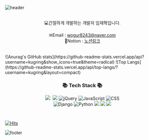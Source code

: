 <!--
**kimbongjune/kimbongjune** is a ✨ _special_ ✨ repository because its `README.md` (this file) appears on your GitHub profile.

Here are some ideas to get you started:

- 🔭 I’m currently working on ...
- 🌱 I’m currently learning ...
- 👯 I’m looking to collaborate on ...
- 🤔 I’m looking for help with ...
- 💬 Ask me about ...
- 📫 How to reach me: ...
- 😄 Pronouns: ...
- ⚡ Fun fact: ...
-->

![header](https://capsule-render.vercel.app/api?&type=waving&color=timeAuto&height=180&section=header&text=Kugring's%20Hub&fontSize=50&animation=fadeIn&fontAlignY=45)

<br>
<div align='center'>💻간절하게 개발하는 개발자 임재혁입니다.</div>
<br>
<div align='center'> ✉Email : <a href="mailto:wogur8243@naver.com">wogur8243@naver.com</a></div>
<div align='center'> 🔗Notion : <a href="https://metal-cuticle-9d5.notion.site/56df904515b14646a8ab3492deeefe25?pvs=4">노션링크</a></div>
<br>
<br>

<div style="display:flex; flex-direction:row; justify-contents: center;">
![Anurag's GitHub stats](https://github-readme-stats.vercel.app/api?username=kugring&show_icons=true&theme=radical)  ![Top Langs](https://github-readme-stats.vercel.app/api/top-langs/?username=kugring&layout=compact)
</div>


<h3 align="center">📚 Tech Stack 📚</h3>
<p align="center">
  <img src="https://img.shields.io/badge/
OpenJDK-007396?style=flat-square&logo=
OpenJDK&logoColor=white"/></a>&nbsp
   <img src="https://img.shields.io/badge/spring-6DB33F?style=flat&logo=spring&logoColor=white">
  <img src="https://img.shields.io/badge/jquery-0769AD?style=flat&logo=jquery&logoColor=white" alt="jQuery">
  <img src="https://img.shields.io/badge/javascript-F7DF1E?style=flat&logo=javascript&logoColor=black" alt="JavaScript">
  <img src="https://img.shields.io/badge/css-1572B6?style=flat&logo=css3&logoColor=white" alt="CSS"><br>
  <img src="https://img.shields.io/badge/django-092E20?style=flat&logo=django&logoColor=white" alt="Django">
  <img src="https://img.shields.io/badge/python-3776AB?style=flat&logo=python&logoColor=white" alt="Python">
  <img src="https://img.shields.io/badge/Mysql-4479A1?style=flat&logo=mysql&logoColor=white">
  <img src="https://img.shields.io/badge/github-181717?style=flat&logo=github&logoColor=white">
  <img src="https://img.shields.io/badge/Notion-ffffff?style=flat&logo=Notion&logoColor=black">
  
  <br>
</p>
<br>

<!-- <h3 align="center">🌈 Follow Me 🌈</h3>
<p align="center">
  <a href="https://metal-cuticle-9d5.notion.site/56df904515b14646a8ab3492deeefe25?pvs=4"><img src="https://img.shields.io/badge/Notion-ffffff?style=flat&logo=Notion&logoColor=black"></a>&nbsp
 -->


  
[![Hits](https://hits.seeyoufarm.com/api/count/incr/badge.svg?url=https%3A%2F%2Fgithub.com%2Fkugring&count_bg=%2379C83D&title_bg=%23555555&icon=&icon_color=%23E7E7E7&title=hits&edge_flat=false)](https://hits.seeyoufarm.com)


![footer](https://capsule-render.vercel.app/api?type=waving&color=auto&height=100&section=footer)
